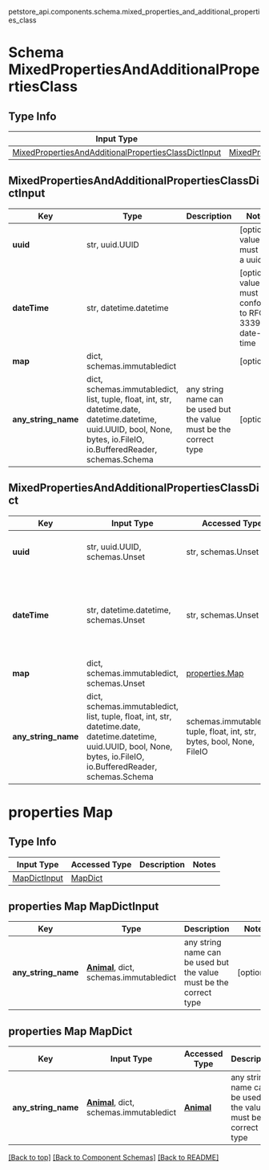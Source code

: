 petstore_api.components.schema.mixed_properties_and_additional_properties_class
# Schema MixedPropertiesAndAdditionalPropertiesClass

## Type Info
Input Type | Accessed Type | Description | Notes
------------ | ------------- | ------------- | -------------
[MixedPropertiesAndAdditionalPropertiesClassDictInput](#mixedpropertiesandadditionalpropertiesclassdictinput) | [MixedPropertiesAndAdditionalPropertiesClassDict](#mixedpropertiesandadditionalpropertiesclassdict) |  |

## MixedPropertiesAndAdditionalPropertiesClassDictInput
Key | Type |  Description | Notes
------------ | ------------- | ------------- | -------------
**uuid** | str, uuid.UUID |  | [optional] value must be a uuid
**dateTime** | str, datetime.datetime |  | [optional] value must conform to RFC-3339 date-time
**map** | dict, schemas.immutabledict |  | [optional]
**any_string_name** | dict, schemas.immutabledict, list, tuple, float, int, str, datetime.date, datetime.datetime, uuid.UUID, bool, None, bytes, io.FileIO, io.BufferedReader, schemas.Schema | any string name can be used but the value must be the correct type | [optional]

## MixedPropertiesAndAdditionalPropertiesClassDict
Key | Input Type | Accessed Type | Description | Notes
------------ | ------------- | ------------- | ------------- | -------------
**uuid** | str, uuid.UUID, schemas.Unset | str, schemas.Unset |  | [optional] value must be a uuid
**dateTime** | str, datetime.datetime, schemas.Unset | str, schemas.Unset |  | [optional] value must conform to RFC-3339 date-time
**map** | dict, schemas.immutabledict, schemas.Unset | [properties.Map](#properties-map) |  | [optional]
**any_string_name** | dict, schemas.immutabledict, list, tuple, float, int, str, datetime.date, datetime.datetime, uuid.UUID, bool, None, bytes, io.FileIO, io.BufferedReader, schemas.Schema | schemas.immutabledict, tuple, float, int, str, bytes, bool, None, FileIO | any string name can be used but the value must be the correct type | [optional]

# properties Map

## Type Info
Input Type | Accessed Type | Description | Notes
------------ | ------------- | ------------- | -------------
[MapDictInput](#properties-map-mapdictinput) | [MapDict](#properties-map-mapdict) |  |

## properties Map MapDictInput
Key | Type |  Description | Notes
------------ | ------------- | ------------- | -------------
**any_string_name** | [**Animal**](animal.md), dict, schemas.immutabledict | any string name can be used but the value must be the correct type | [optional]

## properties Map MapDict
Key | Input Type | Accessed Type | Description | Notes
------------ | ------------- | ------------- | ------------- | -------------
**any_string_name** | [**Animal**](animal.md), dict, schemas.immutabledict | [**Animal**](animal.md) | any string name can be used but the value must be the correct type | [optional]

[[Back to top]](#top) [[Back to Component Schemas]](../../../README.md#Component-Schemas) [[Back to README]](../../../README.md)
